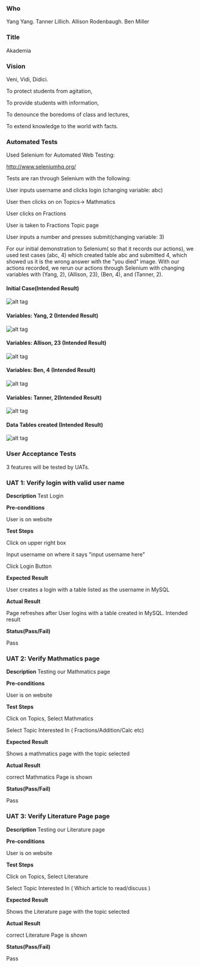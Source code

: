 ### Who
Yang Yang.
Tanner Lillich.
Allison Rodenbaugh.
Ben Miller


### Title

Akademia


### Vision

Veni, Vidi, Didici.

To protect students from agitation,

To provide students with information,

To denounce the boredoms of class and lectures,

To extend knowledge to the world with facts.


### Automated Tests

Used Selenium for Automated Web Testing:

http://www.seleniumhq.org/

Tests are ran through Selenium with the following:


User inputs username and clicks login (changing variable: abc) 

User then clicks on on Topics-> Mathmatics 

User clicks on Fractions

User is taken to Fractions Topic page

User inputs a number and presses submit(changing variable: 3) 

For our initial demonstration to Selenium( so that it records our actions), we used test cases (abc, 4) which created table abc and submitted 4, which showed us it is the wrong answer with the "you died" image. With our actions recorded, we rerun our actions through Selenium with changing variables with (Yang, 2), (Allison, 23), (Ben, 4), and (Tanner, 2).

#### Initial Case(Intended Result) 
![alt tag](https://i.imgur.com/o6XUGlJ.jpg)


#### Variables: Yang, 2 (Intended Result) 
![alt tag](https://i.imgur.com/toLMPfk.jpg)


#### Variables: Allison, 23 (Intended Result) 
![alt tag](https://i.imgur.com/FJlVdUH.jpg)


#### Variables: Ben, 4 (Intended Result) 
![alt tag](https://i.imgur.com/nS4B4Xf.jpg)


#### Variables: Tanner, 2(Intended Result) 
![alt tag](https://i.imgur.com/6J94Pr7.jpg)


#### Data Tables created (Intended Result) 
![alt tag](https://i.imgur.com/7jdprAF.png)



### User Acceptance Tests

3 features will be tested by UATs.

### UAT 1: Verify login with valid user name 
**Description**
Test Login

**Pre-conditions**

User is on website

**Test Steps**

Click on upper right box

Input username on where it says "input username here"

Click Login Button

**Expected Result**

User creates a login with a table listed as the username in MySQL

**Actual Result**

Page refreshes after User logins with a table created in MySQL. Intended result

**Status(Pass/Fail)**

Pass

### UAT 2: Verify Mathmatics page
**Description**
Testing our Mathmatics page

**Pre-conditions**

User is on website

**Test Steps**

Click on Topics, Select Mathmatics

Select Topic Interested In ( Fractions/Addition/Calc etc) 

**Expected Result**

Shows a mathmatics page with the topic selected

**Actual Result**

correct Mathmatics Page is shown

**Status(Pass/Fail)**

Pass

### UAT 3: Verify Literature Page page
**Description**
Testing our Literature page

**Pre-conditions**

User is on website

**Test Steps**

Click on Topics, Select Literature

Select Topic Interested In ( Which article to read/discuss ) 

**Expected Result**

Shows the Literature page with the topic selected

**Actual Result**

correct Literature Page is shown

**Status(Pass/Fail)**

Pass








	
